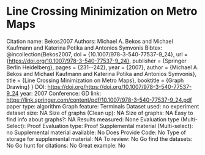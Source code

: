 # Line Crossing Minimization on Metro Maps

Citation name: Bekos2007
Authors: Michael A. Bekos and Michael Kaufmann and Katerina Potika and Antonios Symvonis
Bibtex: @incollection{Bekos2007,
doi = {10.1007/978-3-540-77537-9_24},
url = {https://doi.org/10.1007/978-3-540-77537-9_24},
publisher = {Springer Berlin Heidelberg},
pages = {231--242},
year = {2007},
author = {Michael A. Bekos and Michael Kaufmann and Katerina Potika and Antonios Symvonis},
title = {Line Crossing Minimization on Metro Maps},
booktitle = {Graph Drawing}
}
DOI: https://doi.org/https://doi.org/10.1007/978-3-540-77537-9_24
year: 2007
Conference: GD
link: https://link.springer.com/content/pdf/10.1007/978-3-540-77537-9_24.pdf
paper type: algorithm
Graph feature: Terminals
Dataset used: no experiment
dataset size: NA
Size of graphs (Clean up): NA
Size of graphs: NA
Easy to find info about graphs?: NA
Results measured: None
Evaluation type (Multi-Select): Proof
Evaluation type: Proof
Supplemental material (Multi-select): no
Supplemental material available: No
Does Provide Code: No
Type of storage for supplemental material: NA
To review: No
Go find the datasets: No
Go hunt for citations: No
Great example: No